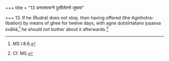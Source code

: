 +++
title = "13 अनारमत्यग्ने दुःशीर्ततनो जुषस्व"

+++
13. If he (Rudra) does not stop, then having offered (the Agnihotra-libation) by means of ghee for twelve days, with agne duḥśīrtatano juṣasva svāhā,[^1] he should not bother about it afterwards.[^2]  


[^1]: MS I.8.6.   

[^2]: Cf. MS.  
